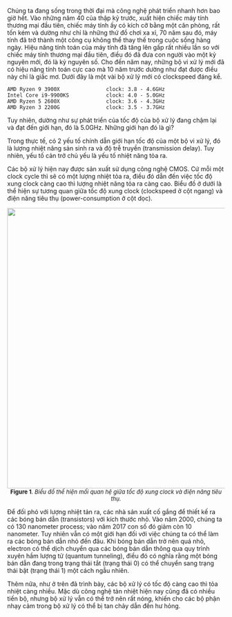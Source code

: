 Chúng ta đang sống trong thời đại mà công nghệ phát triển nhanh hơn bao giờ hết. Vào những năm 40 của thập kỷ trước, xuất hiện chiếc máy tính thương mại đầu tiên, chiếc máy tính ấy có kích cỡ bằng một căn phòng, rất tốn kém và dường như chỉ là những thứ đồ chơi xa xỉ, 70 năm sau đó, máy tính đã trở thành một công cụ không thể thay thế trong cuộc sống hàng ngày. Hiệu năng tính toán của máy tính đã tăng lên gấp rất nhiều lần so với chiếc máy tính thương mại đầu tiên, điều đó đã đưa con người vào một kỷ nguyên mới, đó là kỷ nguyên số. Cho đến năm nay, những bộ vi xử lý mới đã có hiệu năng tính toán cực cao mà 10 năm trước dường như đạt được điều này chỉ là giấc mơ. Dưới đây là một vài bộ xử lý mới có clockspeed đáng kể.
```
AMD Ryzen 9 3900X  				clock: 3.8 - 4.6GHz
Intel Core i9-9900KS			clock: 4.0 - 5.0GHz
AMD Ryzen 5 2600X				clock: 3.6 - 4.3GHz
AMD Ryzen 3 2200G				clock: 3.5 - 3.7GHz
```

Tuy nhiên, dường như sự phát triển của tốc độ của bộ xử lý đang chậm lại và đạt đến giới hạn, đó là 5.0GHz. Những giới hạn đó là gì?
  

Trong thực tế, có 2 yếu tố chính dẫn giới hạn tốc độ của một bộ vi xử lý, đó là lượng nhiệt năng sản sinh ra và độ trễ truyền (transmission delay). Tuy nhiên, yếu tố cản trở chủ yếu là yếu tố nhiệt năng tỏa ra.

  

Các bộ xử lý hiện nay được sản xuất sử dụng công nghệ CMOS. Cứ mỗi một clock cycle thì sẽ có một lượng nhiệt tỏa ra, điều đó dẫn đến việc tốc độ xung clock càng cao thì lượng nhiệt năng tỏa ra càng cao. Biểu đồ ở dưới là thể hiện sự tương quan giữa tốc độ xung clock (clockspeed ở cột ngang) và điện năng tiêu thụ (power-consumption ở cột dọc).

<center><img src="https://i.stack.imgur.com/daciI.png" width="650"></center>
<div style="font-size: 13px;"><center><b>Figure 1</b>. <i>Biểu đồ thể hiện mối quan hệ giữa tốc độ xung clock và điện năng tiêu thụ.</i></center></div>

Để đối phó với lượng nhiệt tản ra, các nhà sản xuất cố gắng để thiết kế ra các bóng bán dẫn (transistors) với kích thước nhỏ. Vào năm 2000, chúng ta có 130 nanometer process; vào năm 2017 con số đó giảm còn 10 nanometer.  Tuy nhiên vẫn có một giới hạn đối với việc chúng ta có thể làm ra các bóng bán dẫn nhỏ đến đâu. Khi bóng bán dẫn trở nên quá nhỏ, electron có thể dịch chuyển qua các bóng bán dẫn thông qua quy trình xuyên hầm lượng tử (quantum tunneling), điều đó có nghĩa rằng một bóng bán dẫn đang trong trạng thái tắt (trạng thái 0) có thể chuyển sang trạng thái bật (trạng thái 1) một cách ngẫu nhiên.

  

Thêm nữa, như ở trên đã trình bày, các bộ xử lý có tốc độ càng cao thì tỏa nhiệt càng nhiều. Mặc dù công nghệ tản nhiệt hiện nay cũng đã có nhiều tiến bộ, nhưng bộ xử lý vẫn có thể trở nên rất nóng, khiến cho các bộ phận nhạy cảm trong bộ xử lý có thể bị tan chảy dẫn đến hư hỏng.
